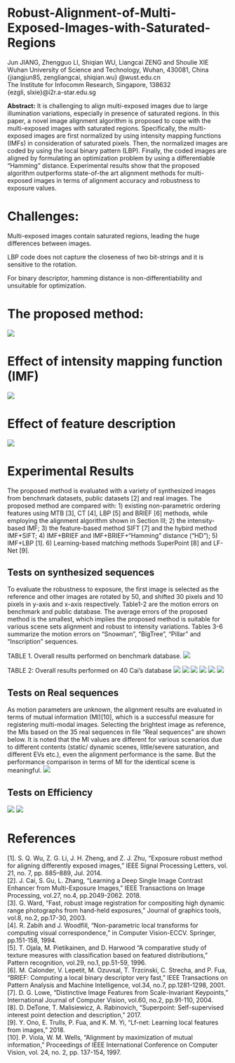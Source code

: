 Robust-Alignment-of-Multi-Exposed-Images-with-Saturated-Regions
=========

Jun JIANG, Zhengguo LI, Shiqian WU, Liangcai ZENG and Shoulie XIE <br>
Wuhan University of Science and Technology, Wuhan, 430081, China <br>
{jiangjun85, zengliangcai, shiqian.wu} @wust.edu.cn  <br>
The Institute for Infocomm Research, Singapore, 138632 <br>
{ezgli, slxie}@i2r.a-star.edu.sg <br>

**Abstract:** It is challenging to align multi-exposed images due to large illumination variations, especially in presence of saturated regions. In this paper, a novel image alignment algorithm is proposed to cope with the multi-exposed images with saturated regions. Specifically, the multi-exposed images are first normalized by using intensity mapping functions (IMFs) in consideration of saturated pixels. Then, the normalized images are coded by using the local binary pattern (LBP). Finally, the coded images are aligned by formulating an optimization problem by using a differentiable “Hamming” distance. Experimental results show that the proposed algorithm outperforms state-of-the art alignment methods for multi-exposed images in terms of alignment accuracy and robustness to exposure values.

# Challenges:

Multi-exposed images contain saturated regions, leading the huge differences between images.

LBP code does not capture the closeness of two bit-strings and it is sensitive to the rotation.

For binary descriptor, hamming distance is non-differentiability and unsuitable for optimization.

# The proposed method:

![](https://github.com/gelinlan/Robust-Alignment-of-Multi-Exposed-Images-with-Saturated-Regions/blob/master/Fig1.jpg)

# Effect of intensity mapping function (IMF)
![](https://github.com/gelinlan/Robust-Alignment-of-Multi-Exposed-Images-with-Saturated-Regions/blob/master/Fig2.jpg)

# Effect of feature description
![](https://github.com/gelinlan/Robust-Alignment-of-Multi-Exposed-Images-with-Saturated-Regions/blob/master/Fig3.jpg)


# Experimental Results
The proposed method is evaluated with a variety of synthesized images from benchmark datasets, public datasets [2] and real images. The proposed method are compared with: 1) existing non-parametric ordering features using MTB [3], CT [4], LBP [5] and BRIEF [6] methods, while employing the alignment algorithm shown in Section III; 2) the intensity-based IMF; 3) the feature-based method SIFT [7] and the hybird method IMF+SIFT; 4) IMF+BRIEF and IMF+BRIEF+“Hamming” distance (“HD”); 5) IMF+LBP [1]. 6) Learning-based matching methods SuperPoint [8] and LF-Net [9].
## Tests on synthesized sequences
To evaluate the robustness to exposure, the first image is selected as the reference and other images are rotated by 50, and shifted 30 pixels and 10 pixels in y-axis and x-axis respectively. Table1-2 are the motion errors on benchmark and public database. The average errors of the proposed method is the smallest, which implies the proposed method is suitable for various scene sets alignment and robust to intensity variations. Tables 3-6 summarize the motion errors on “Snowman”, “BigTree”, “Pillar” and “Inscription” sequences. 

TABLE 1. Overall results performed on benchmark database. 
![](https://github.com/gelinlan/Robust-Alignment-of-Multi-Exposed-Images-with-Saturated-Regions/blob/master/table1.jpg)

TABLE 2: Overall results performed on 40 Cai’s database
![](https://github.com/gelinlan/Robust-Alignment-of-Multi-Exposed-Images-with-Saturated-Regions/blob/master/table2.jpg)
![](https://github.com/gelinlan/Robust-Alignment-of-Multi-Exposed-Images-with-Saturated-Regions/blob/master/table3.jpg)
![](https://github.com/gelinlan/Robust-Alignment-of-Multi-Exposed-Images-with-Saturated-Regions/blob/master/table4.jpg)
![](https://github.com/gelinlan/Robust-Alignment-of-Multi-Exposed-Images-with-Saturated-Regions/blob/master/table5.jpg)
![](https://github.com/gelinlan/Robust-Alignment-of-Multi-Exposed-Images-with-Saturated-Regions/blob/master/table6.jpg)
![](https://github.com/gelinlan/Robust-Alignment-of-Multi-Exposed-Images-with-Saturated-Regions/blob/master/Fig4.jpg)
## Tests on Real sequences
As motion parameters are unknown, the alignment results are evaluated in terms of mutual information (MI)[10], which is a successful measure for registering multi-modal images. Selecting the brightest image as reference, the MIs based on the 35 real sequences in file “Real sequences” are shown below.
It is noted that the MI values are different for various scenarios due to different contents (static/ dynamic scenes, little/severe saturation, and different EVs etc.), even the alignment performance is the same. But the performance comparison in terms of MI for the identical scene is meaningful.
![](https://github.com/gelinlan/Robust-Alignment-of-Multi-Exposed-Images-with-Saturated-Regions/blob/master/Fig5.jpg)
## Tests on Efficiency
![](https://github.com/gelinlan/Robust-Alignment-of-Multi-Exposed-Images-with-Saturated-Regions/blob/master/table7.jpg)
![](https://github.com/gelinlan/Robust-Alignment-of-Multi-Exposed-Images-with-Saturated-Regions/blob/master/table8.jpg)

# References
[1].	S. Q. Wu, Z. G. Li, J. H. Zheng, and Z. J. Zhu, “Exposure robust method for aligning differently exposed images,” IEEE Signal Processing Letters, vol. 21, no. 7, pp. 885–889, Jul. 2014. <br>
[2].	J. Cai, S. Gu, L. Zhang, “Learning a Deep Single Image Contrast Enhancer from Multi-Exposure Images,” IEEE Transactions on Image Processing, vol.27, no.4, pp.2049-2062. 2018. <br>
[3].	G. Ward, “Fast, robust image registration for compositing high dynamic range photographs from hand-held exposures,” Journal of graphics tools, vol.8, no.2, pp.17-30, 2003. <br>
[4].	R. Zabih and J. Woodfill, “Non-parametric local transforms for computing visual correspondence,” in Computer Vision-ECCV. Springer, pp.151-158, 1994. <br>
[5].	T. Ojala, M. Pietikainen, and D. Harwood “A comparative study of texture measures with classification based on featured distributions,” Pattern recognition, vol.29, no.1, pp.51-59, 1996. <br>
[6].	M. Calonder, V. Lepetit, M. Ozuvsal, T. Trzcinski, C. Strecha, and P. Fua, “BRIEF: Computing a local binary descriptor very fast,” IEEE Transactions on Pattern Analysis and Machine Intelligence, vol.34, no.7, pp.1281-1298, 2001. <br>
[7].	D. G. Lowe, “Distinctive Image Features from Scale-Invariant Keypoints,” International Journal of Computer Vision, vol.60, no.2, pp.91-110, 2004. <br>
[8].	D. DeTone, T. Malisiewicz, A. Rabinovich, “Superpoint: Self-supervised interest point detection and description,” 2017. <br>
[9].	Y. Ono, E. Trulls, P. Fua, and K. M. Yi, “Lf-net: Learning local features from images,” 2018. <br>
[10].	P. Viola, W. M. Wells, “Alignment by maximization of mutual information,”  Proceedings of IEEE International Conference on Computer Vision, vol. 24, no. 2, pp. 137-154, 1997. 

